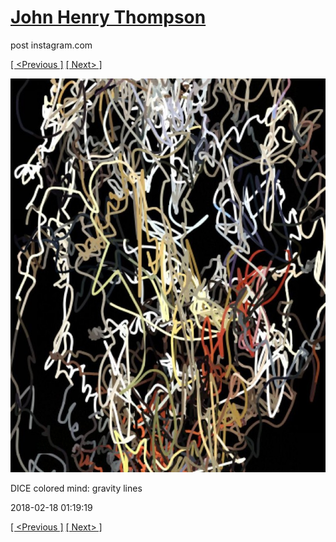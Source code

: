 # [John Henry Thompson](../README.md)
post instagram.com

[[ <Previous ]](2018-02-18-1.md) [[ Next> ]](2018-02-17-1.md)

[![](../media/2018-02-18/DICE-colored-mind-gravity-lines-1.jpg)](../README.md)

DICE colored mind: gravity lines

2018-02-18 01:19:19

[[ <Previous ]](2018-02-18-1.md) [[ Next> ]](2018-02-17-1.md)